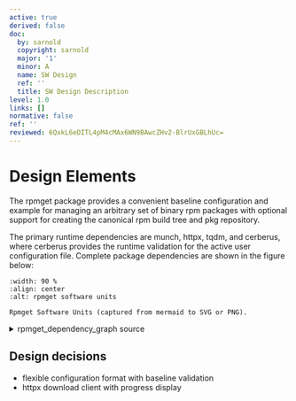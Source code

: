 ```yaml
---
active: true
derived: false
doc:
  by: sarnold
  copyright: sarnold
  major: '1'
  minor: A
  name: SW Design
  ref: ''
  title: SW Design Description
level: 1.0
links: []
normative: false
ref: ''
reviewed: 6QxkL6eDITL4pM4cMAx6WN9BAwcZHv2-BlrUxGBLhUc=
---
```


# Design Elements

The rpmget package provides a convenient baseline configuration and
example for managing an arbitrary set of binary rpm packages with
optional support for creating the canonical rpm build tree and pkg
repository.

The primary runtime dependencies are munch, httpx, tqdm, and cerberus,
where cerberus provides the runtime validation for the active user
configuration file. Complete package dependencies are shown in the
figure below:

```{figure} assets/rpmget_dependency_graph.svg
:width: 90 %
:align: center
:alt: rpmget software units

Rpmget Software Units (captured from mermaid to SVG or PNG).
```


<details>
  <summary>rpmget_dependency_graph source</summary>
  rpmget dependency graph showing primary software units.

```mermaid
  graph TB
    subgraph id1[rpmget Dependencies]
      subgraph id2[Python Packages]
        A(rpmget)
        B(httpx)
        C(tqdm)
        D{cerberus}
        E(munch)
      end
    end
    A ==> B & C & E
    A -.-> D
    D -.-> A
```
</details>

## Design decisions

* flexible configuration format with baseline validation
* httpx download client with progress display